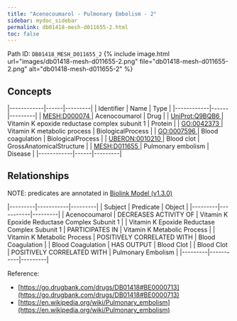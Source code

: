 ```yaml
---
title: "Acenocoumarol - Pulmonary Embolism - 2"
sidebar: mydoc_sidebar
permalink: db01418-mesh-d011655-2.html
toc: false 
---
```



Path ID: `DB01418_MESH_D011655_2`
{% include image.html url="images/db01418-mesh-d011655-2.png" file="db01418-mesh-d011655-2.png" alt="db01418-mesh-d011655-2" %}

## Concepts

|------------|------|---------|
| Identifier | Name | Type    |
|------------|------|---------|
| <a href="https://identifiers.org/MESH:D000074">MESH:D000074 </a> | Acenocoumarol | Drug |
| <a href="https://identifiers.org/UniProt:Q9BQB6">UniProt:Q9BQB6 </a> | Vitamin K epoxide reductase complex subunit 1 | Protein |
| <a href="https://identifiers.org/GO:0042373">GO:0042373 </a> | Vitamin K metabolic process | BiologicalProcess |
| <a href="https://identifiers.org/GO:0007596">GO:0007596 </a> | Blood coagulation | BiologicalProcess |
| <a href="https://identifiers.org/UBERON:0010210">UBERON:0010210 </a> | Blood clot | GrossAnatomicalStructure |
| <a href="https://identifiers.org/MESH:D011655">MESH:D011655 </a> | Pulmonary embolism | Disease |
|------------|------|---------|

## Relationships


NOTE: predicates are annotated in <a href="https://github.com/biolink/biolink-model/releases/tag/v1.3.0">Biolink Model (v1.3.0)</a>

|---------|-----------|---------|
| Subject | Predicate | Object  |
|---------|-----------|---------|
| Acenocoumarol | DECREASES ACTIVITY OF | Vitamin K Epoxide Reductase Complex Subunit 1 |
| Vitamin K Epoxide Reductase Complex Subunit 1 | PARTICIPATES IN | Vitamin K Metabolic Process |
| Vitamin K Metabolic Process | POSITIVELY CORRELATED WITH | Blood Coagulation |
| Blood Coagulation | HAS OUTPUT | Blood Clot |
| Blood Clot | POSITIVELY CORRELATED WITH | Pulmonary Embolism |
|---------|-----------|---------|

Reference: 
  - [https://go.drugbank.com/drugs/DB01418#BE0000713](https://go.drugbank.com/drugs/DB01418#BE0000713)
  - [https://en.wikipedia.org/wiki/Pulmonary_embolism](https://en.wikipedia.org/wiki/Pulmonary_embolism)
